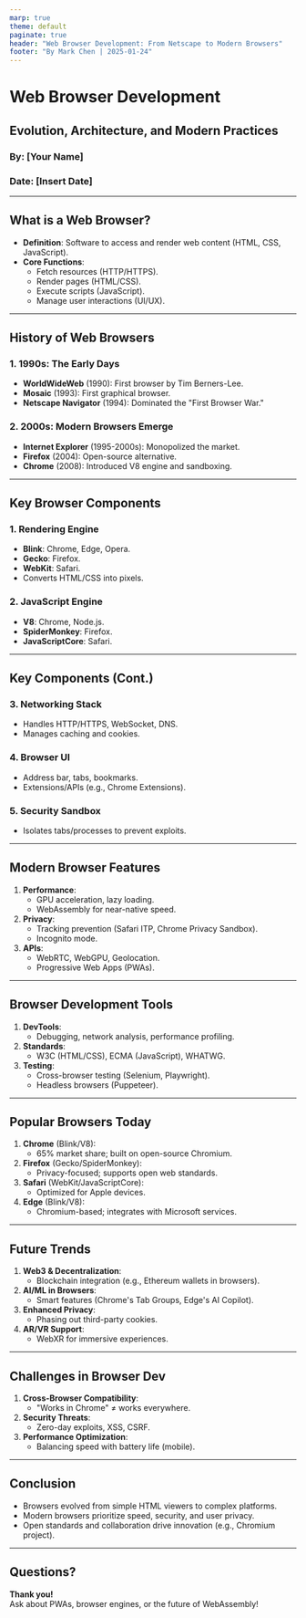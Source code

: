 ```yaml
---
marp: true
theme: default
paginate: true
header: "Web Browser Development: From Netscape to Modern Browsers"
footer: "By Mark Chen | 2025-01-24"
---
```


<!-- Title Slide -->
# Web Browser Development

## Evolution, Architecture, and Modern Practices

### By: [Your Name]

### Date: [Insert Date]

---

## What is a Web Browser?

- **Definition**: Software to access and render web content (HTML, CSS, JavaScript).
- **Core Functions**:
  - Fetch resources (HTTP/HTTPS).
  - Render pages (HTML/CSS).
  - Execute scripts (JavaScript).
  - Manage user interactions (UI/UX).

---

## History of Web Browsers

### 1. **1990s: The Early Days**

- **WorldWideWeb** (1990): First browser by Tim Berners-Lee.
- **Mosaic** (1993): First graphical browser.
- **Netscape Navigator** (1994): Dominated the "First Browser War."

### 2. **2000s: Modern Browsers Emerge**

- **Internet Explorer** (1995-2000s): Monopolized the market.
- **Firefox** (2004): Open-source alternative.
- **Chrome** (2008): Introduced V8 engine and sandboxing.

---

## Key Browser Components

### 1. **Rendering Engine**

- **Blink**: Chrome, Edge, Opera.
- **Gecko**: Firefox.
- **WebKit**: Safari.
- Converts HTML/CSS into pixels.

### 2. **JavaScript Engine**

- **V8**: Chrome, Node.js.
- **SpiderMonkey**: Firefox.
- **JavaScriptCore**: Safari.

---

## Key Components (Cont.)

### 3. **Networking Stack**

- Handles HTTP/HTTPS, WebSocket, DNS.
- Manages caching and cookies.

### 4. **Browser UI**

- Address bar, tabs, bookmarks.
- Extensions/APIs (e.g., Chrome Extensions).

### 5. **Security Sandbox**

- Isolates tabs/processes to prevent exploits.

---

## Modern Browser Features

1. **Performance**:
   - GPU acceleration, lazy loading.
   - WebAssembly for near-native speed.
2. **Privacy**:
   - Tracking prevention (Safari ITP, Chrome Privacy Sandbox).
   - Incognito mode.
3. **APIs**:
   - WebRTC, WebGPU, Geolocation.
   - Progressive Web Apps (PWAs).

---

## Browser Development Tools

1. **DevTools**:
   - Debugging, network analysis, performance profiling.
2. **Standards**:
   - W3C (HTML/CSS), ECMA (JavaScript), WHATWG.
3. **Testing**:
   - Cross-browser testing (Selenium, Playwright).
   - Headless browsers (Puppeteer).

---

## Popular Browsers Today

1. **Chrome** (Blink/V8):
   - 65% market share; built on open-source Chromium.
2. **Firefox** (Gecko/SpiderMonkey):
   - Privacy-focused; supports open web standards.
3. **Safari** (WebKit/JavaScriptCore):
   - Optimized for Apple devices.
4. **Edge** (Blink/V8):
   - Chromium-based; integrates with Microsoft services.

---

## Future Trends

1. **Web3 & Decentralization**:
   - Blockchain integration (e.g., Ethereum wallets in browsers).
2. **AI/ML in Browsers**:
   - Smart features (Chrome's Tab Groups, Edge's AI Copilot).
3. **Enhanced Privacy**:
   - Phasing out third-party cookies.
4. **AR/VR Support**:
   - WebXR for immersive experiences.

---

## Challenges in Browser Dev

1. **Cross-Browser Compatibility**:
   - "Works in Chrome" ≠ works everywhere.
2. **Security Threats**:
   - Zero-day exploits, XSS, CSRF.
3. **Performance Optimization**:
   - Balancing speed with battery life (mobile).

---

## Conclusion

- Browsers evolved from simple HTML viewers to complex platforms.
- Modern browsers prioritize speed, security, and user privacy.
- Open standards and collaboration drive innovation (e.g., Chromium project).

---

## Questions?

**Thank you!**  
Ask about PWAs, browser engines, or the future of WebAssembly!
